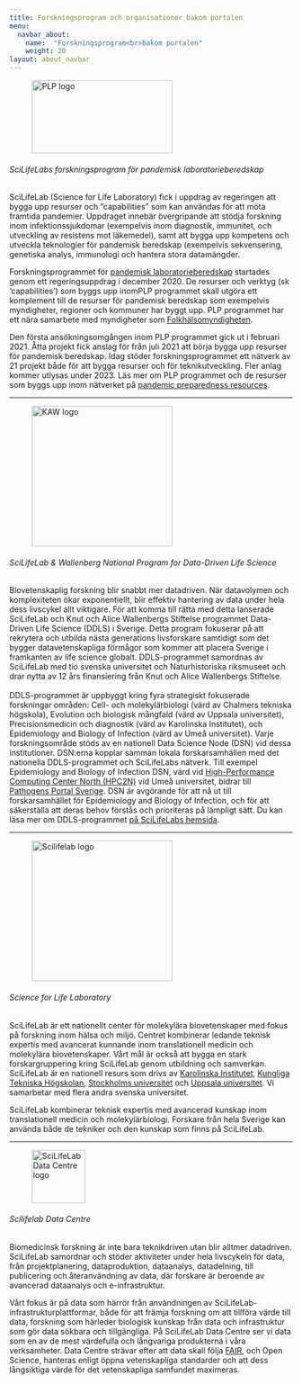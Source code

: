 ```yaml
---
title: Forskningsprogram och organisationer bakom portalen
menu:
  navbar_about:
    name:  "Forskningsprogram<br>bakom portalen"
    weight: 20
layout: about_navbar
---
```


<div class="row">
  <div class="col-12 col-md-4 col-lg-3 d-none d-md-block">
    <figure class="figure mt-3">
      <img width="250" height="130" alt="PLP logo" src="/img/plp_default2.png">
    </figure>
  </div>
  <div class="col-12 col-md-8 col-lg-9">
    <h6>SciLifeLabs forskningsprogram för pandemisk laboratorieberedskap</h6>
    <p>SciLifeLab (Science for Life Laboratory) fick i uppdrag av regeringen att bygga upp resurser och ”capabilities” som kan användas för att möta framtida pandemier. Uppdraget innebär övergripande att stödja forskning inom infektionssjukdomar (exempelvis inom diagnostik, immunitet, och utveckling av resistens mot läkemedel), samt att bygga upp kompetens och utveckla teknologier för pandemisk beredskap (exempelvis sekvensering, genetiska analys, immunologi och hantera stora datamängder.</p>
    <p>Forskningsprogrammet för <a href="https://www.scilifelab.se/capabilities/pandemic-laboratory-preparedness/">pandemisk laboratorieberedskap</a>  startades genom ett regeringsuppdrag i december 2020. De resurser och verktyg (sk ‘capabilities’) som byggs upp inomPLP programmet skall utgöra ett komplement till de resurser för pandemisk beredskap som exempelvis myndigheter, regioner och kommuner har byggt upp. PLP programmet har ett nära samarbete med myndigheter som <a href="https://folkhalsomyndigheten.se">Folkhälsomyndigheten</a>.</p>
    <p>Den första ansökningsomgången inom PLP programmet gick ut i februari 2021. Åtta projekt fick anslag för från juli 2021 att börja bygga upp resurser för pandemisk beredskap. Idag stöder forskningsprogrammet ett nätverk av 21 projekt både för att bygga resurser och för teknikutveckling. Fler anlag kommer utlysas under 2023. Läs mer om PLP programmet och de resurser som byggs upp inom nätverket på <a href="https://www.covid19dataportal.se/resources/">pandemic preparedness resources</a>.</p>
  </div>
</div>
<hr class="faded" />

<div class="row mt-4">
  <div class="col-12 col-md-4 col-lg-3 d-none d-md-block">
    <figure class="figure">
      <img width="250" alt="KAW logo" src="/img/logos/scilifelab_kaw_logo.png">
    </figure>
  </div>
  <div class="col-12 col-md-8 col-lg-9">
    <h6>SciLifeLab & Wallenberg National Program for Data-Driven Life Science</h6>
    <p>Biovetenskaplig forskning blir snabbt mer datadriven. När datavolymen och komplexiteten ökar exponentiellt, blir effektiv hantering av data under hela dess livscykel allt viktigare. För att komma till rätta med detta lanserade SciLifeLab och Knut och Alice Wallenbergs Stiftelse programmet Data-Driven Life Science (DDLS) i Sverige. Detta program fokuserar på att rekrytera och utbilda nästa generations livsforskare samtidigt som det bygger datavetenskapliga förmågor som kommer att placera Sverige i framkanten av life science globalt. DDLS-programmet samordnas av SciLifeLab med tio svenska universitet och Naturhistoriska riksmuseet och drar nytta av 12 års finansiering från Knut och Alice Wallenbergs Stiftelse.</br></br>DDLS-programmet är uppbyggt kring fyra strategiskt fokuserade forskningar områden: Cell- och molekylärbiologi (värd av Chalmers tekniska högskola), Evolution och biologisk mångfald (värd av Uppsala universitet), Precisionsmedicin och diagnostik (värd av Karolinska Institutet), och Epidemiology and Biology of Infection (värd av Umeå universitet). Varje forskningsområde stöds av en nationell Data Science Node (DSN) vid dessa institutioner. DSN:erna kopplar samman lokala forskarsamhällen med det nationella DDLS-programmet och SciLifeLabs nätverk. Till exempel Epidemiology and Biology of Infection DSN, värd vid <a href="https://www.hpc2n.umu.se/">High-Performance Computing Center North (HPC2N)</a> vid Umeå universitet, bidrar till <a href="https://www.pathogens.se/">Pathogens Portal Sverige</a>. DSN är avgörande för att nå ut till forskarsamhället för Epidemiology and Biology of Infection, och för att säkerställa att deras behov förstås och prioriteras på lämpligt sätt. Du kan läsa mer om DDLS-programmet <a href="https://www.scilifelab.se/data-driven/">på SciLifeLabs hemsida</a>.</p>
  </div>
</div>
<hr class="faded" />

<div class="row mt-4">
  <div class="col-12 col-md-4 col-lg-3 d-none d-md-block">
    <figure class="figure">
      <img width="250" alt="Scilifelab logo" src="/img/logos/scilifelab-logo.svg">
    </figure>
  </div>
  <div class="col-12 col-md-8 col-lg-9">
    <h6 class="d-md-none">Science for Life Laboratory</h6>
    <p>SciLifeLab är ett nationellt center för molekylära biovetenskaper med fokus på forskning inom hälsa och miljö. Centret kombinerar ledande teknisk expertis med avancerat kunnande inom translationell medicin och molekylära biovetenskaper. Vårt mål är också att bygga en stark forskargruppering kring SciLifeLab genom utbildning och samverkan. SciLifeLab är en nationell resurs som drivs av <a href="https://www.ki.se/">Karolinska Institutet</a>, <a href="https://www.kth.se/">Kungliga Tekniska Högskolan</a>, <a href="https://www.su.se/">Stockholms universitet</a> och <a href="https://www.uu.se/">Uppsala universitet</a>. Vi samarbetar med flera andra svenska universitet.</p>
    <p>SciLifeLab kombinerar teknisk expertis med avancerad kunskap inom translationell medicin och molekylärbiologi. Forskare från hela Sverige kan använda både de tekniker och den kunskap som finns på SciLifeLab.</p>
  </div>
</div>
<hr class="faded" />

<div class="row mt-4">
  <div class="col-12 col-md-4 col-lg-3 d-none d-md-block">
    <figure class="figure">
      <img height="95" alt="SciLifeLab Data Centre logo" src="/img/logos/dc_branding_light_bg.svg">
    </figure>
  </div>
  <div class="col-12 col-md-8 col-lg-9">
    <h6 class="d-md-none">Scilifelab Data Centre</h6>
    <p>Biomedicinsk forskning är inte bara teknikdriven utan blir alltmer datadriven. SciLifeLab samordnar och stöder aktiviteter under hela livscykeln för data, från projektplanering, dataproduktion, dataanalys, datadelning, till publicering och återanvändning av data, där forskare är beroende av avancerad dataanalys och e-infrastruktur.</p>
    <p>Vårt fokus är på data som härrör från användningen av SciLifeLab-infrastrukturplattformar, både för att främja forskning om att tillföra värde till data, forskning som härleder biologisk kunskap från data och infrastruktur som gör data sökbara och tillgängliga. På SciLifeLab Data Centre ser vi data som en av de mest värdefulla och långvariga produkterna i våra verksamheter. Data Centre strävar efter att data skall följa <a href="https://www.force11.org/group/fairgroup/fairprinciples">FAIR</a>, och Open Science, hanteras enligt öppna vetenskapliga standarder och att dess långsiktiga värde för det vetenskapliga samfundet maximeras.</p>
  </div>
</div>
